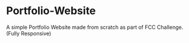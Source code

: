 # Portfolio-Website
A simple Portfolio Website made from scratch as part of FCC Challenge. (Fully Responsive)
